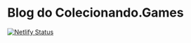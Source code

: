 # Blog do Colecionando.Games
[![Netlify Status](https://api.netlify.com/api/v1/badges/56d7e7fb-c12b-43f5-b247-83f97fef47a9/deploy-status)](https://app.netlify.com/sites/colecionando-games-blog/deploys)
